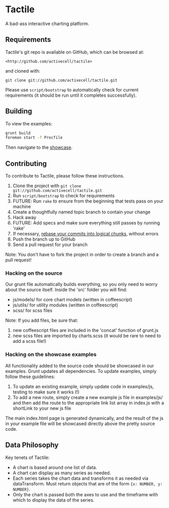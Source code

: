 # Tactile 

A bad-ass interactive charting platform.

## Requirements

Tactile's git repo is available on GitHub, which can be browsed at:

    <http://github.com/activecell/tactile>

and cloned with:

    git clone git://github.com/activecell/tactile.git

Please use `script/bootstrap` to automatically check for current requirements (it should be run until it completes successfully).

## Building

To view the examples:
``` bash
grunt build
foreman start -f Procfile
```

Then navigate to the [showcase](http://localhost:5000). 

## Contributing

To contribute to Tactile, please follow these instructions.

1. Clone the project with `git clone git://github.com/activecell/tactile.git`
1. Run `script/bootstrap` to check for requirements
1. FUTURE: Run `rake` to ensure from the beginning that tests pass on your machine
1. Create a thoughtfully named topic branch to contain your change
1. Hack away
1. FUTURE: Add specs and make sure everything still passes by running 'rake'
1. If necessary, [rebase your commits into logical chunks](https://help.github.com/articles/interactive-rebase), without errors
1. Push the branch up to GitHub
1. Send a pull request for your branch

Note: You don't have to fork the project in order to create a branch and a pull request!

### Hacking on the source

Our grunt file automatically builds everything, so you only need to worry about the source itself. Inside the 'src' folder you will find:

* js/models/ for core chart models (written in coffeescript)
* js/utils/ for utility modules (written in coffeescript)
* scss/ for scss files

Note: If you add files, be sure that:

1. new coffeescript files are included in the 'concat' function of grunt.js
1. new scss files are imported by charts.scss (it would be rare to need to add a scss file!)

### Hacking on the showcase examples

All functionality added to the source code should be showcased in our examples. Grunt updates all dependencies. To update examples, simply follow these guidelines:

1. To update an existing example, simply update code in examples/js, testing to make sure it works (!)
1. To add a new route, simply create a new example js file in examples/js/ and then add the route to the appropriate link list array in index.js with a shortLink to your new js file

The main index.html page is generated dynamically, and the result of the js in your example file will be showcased directly above the pretty source code.

## Data Philosophy 

Key tenets of Tactile:

* A chart is based around one list of data. 
* A chart can display as many series as needed. 
* Each series takes the chart data and transforms it as needed via dataTransform. Must
  return objects that are of the form `{x: NUMBER, y: NUMBER}`.
* Only the chart is passed both the axes to use and the timeframe with which to display
  the data of the series. 
